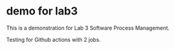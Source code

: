 # demo for lab3

This is a demonstration for Lab 3 Software Process Management.

Testing for Github actions with 2 jobs.
